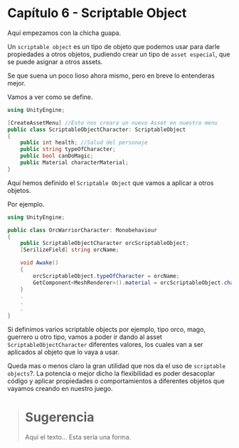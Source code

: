 # Capítulo 6 - Scriptable Object
Aquí empezamos con la chicha guapa.

Un `scriptable object` es un tipo de objeto que podemos usar para darle propiedades a otros objetos, pudiendo crear un tipo de `asset especial`, que se puede asignar a otros assets.

Se que suena un poco lioso ahora mismo, pero en breve lo entenderas mejor.

Vamos a ver como se define.

```c#
using UnityEngine;

[CreateAssetMenu] //Esto nos creara un nuevo Asset en nuestro menu
public class ScriptableObjectCharacter: ScriptableObject
{
    public int health; //Salud del personaje
    public string typeOfCharacter;
    public bool canDoMagic;
    public Material characterMaterial;
}
```

Aquí hemos definido el `Scriptable Object` que vamos a aplicar a otros objetos.

Por ejemplo.

```c#
using UnityEngine;

public class OrcWarriorCharacter: Monobehaviour
{
    public ScriptableObjectCharacter orcScriptableObject;
    [SerilizeField] string orcName;

    void Awake()
    {
        orcScriptableObject.typeOfCharacter = orcName;
        GetComponent<MeshRenderer>().material = orcScriptableObject.characterMaterial;
    }
    .
    .
    .
}
```

Si definimos varios scriptable objects por ejemplo, tipo orco, mago, guerrero u otro tipo, vamos a poder ir dando al asset `ScriptableObjectCharacter` diferentes valores, los cuales van a ser aplicados al objeto que lo vaya a usar.

Queda mas o menos claro la gran utilidad que nos da el uso de `scriptable objects`?. La potencia o mejor dicho la flexibilidad es poder desacoplar código y aplicar propiedades o comportamientos a diferentes objetos que vayamos creando en nuestro juego.

> # Sugerencia
> Aquí el texto... Esta sería una forma.